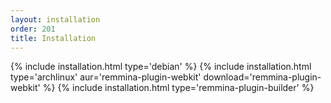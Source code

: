 ```yaml
---
layout: installation
order: 201
title: Installation
---
```

{% include installation.html type='debian' %}
{% include installation.html type='archlinux' aur='remmina-plugin-webkit' download='remmina-plugin-webkit' %}
{% include installation.html type='remmina-plugin-builder' %}

